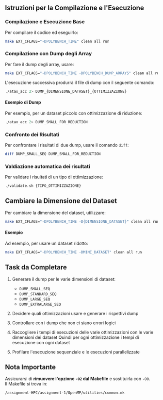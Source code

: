 ## Istruzioni per la Compilazione e l'Esecuzione

### Compilazione e Esecuzione Base
Per compilare il codice ed eseguirlo:
```bash
make EXT_CFLAGS="-DPOLYBENCH_TIME" clean all run
```

### Compilazione con Dump degli Array
Per fare il dump degli array, usare:
```bash
make EXT_CFLAGS="-DPOLYBENCH_TIME -DPOLYBENCH_DUMP_ARRAYS" clean all run
```

L'esecuzione successiva produrrà il file di dump con il seguente comando:
```bash
./atax_acc 2> DUMP_{DIMENSIONE_DATASET}_{OTTIMIZZAZIONE}
```

#### Esempio di Dump
Per esempio, per un dataset piccolo con ottimizzazione di riduzione:
```bash
./atax_acc 2> DUMP_SMALL_FOR_REDUCTION
```

### Confronto dei Risultati
Per confrontare i risultati di due dump, usare il comando `diff`:
```bash
diff DUMP_SMALL_SEQ DUMP_SMALL_FOR_REDUCTION
```

### Valdiazione automatica dei risultati
Per validare i risultati di un tipo di ottimizzazione:
```bash
./validate.sh {TIPO_OTTIMIZZAZIONE}
```

## Cambiare la Dimensione del Dataset

Per cambiare la dimensione del dataset, utilizzare:
```bash
make EXT_CFLAGS="-DPOLYBENCH_TIME -D{DIMENSIONE_DATASET}" clean all run
```

#### Esempio
Ad esempio, per usare un dataset ridotto:
```bash
make EXT_CFLAGS="-DPOLYBENCH_TIME -DMINI_DATASET" clean all run
```

## Task da Completare

1. Generare il dump per le varie dimensioni di dataset:
   - `DUMP_SMALL_SEQ`
   - `DUMP_STANDARD_SEQ`
   - `DUMP_LARGE_SEQ`
   - `DUMP_EXTRALARGE_SEQ`
  
2. Decidere quali ottimizzazioni usare e generare i rispettivi dump
3. Controllare con i dump che non ci siano errori logici
4. Raccogliere i tempi di esecuzioni delle varie ottimizzazioni con le varie dimensioni dei dataset
   Quindi per ogni ottimizzazione i tempi di esecuzione con ogni dataset
5. Profilare l'esecuzione sequenziale e le esecuzioni parallelizzate 
   

## Nota Importante

Assicurarsi di **rimuovere l'opzione `-O2` dal Makefile** e sostituirla con `-O0`.  
Il Makefile si trova in:
```
/assignment-HPC/assignment-1/OpenMP/utilities/common.mk
```
